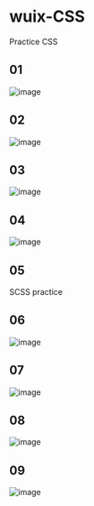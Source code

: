 # wuix-CSS
Practice CSS

## 01
![image](https://user-images.githubusercontent.com/78251048/128604386-c64bbfcb-de1c-4bb6-a3d2-6980a5e59879.png)

## 02
![image](https://user-images.githubusercontent.com/78251048/128604316-7aa8ded1-6a8f-4c84-ac4e-6836627eb527.png)


## 03
![image](https://user-images.githubusercontent.com/78251048/128604346-c6c84185-36bb-4716-a57d-370b76d0e642.png)

## 04
![image](https://user-images.githubusercontent.com/78251048/128604447-da9c0e05-3508-4d0b-bbd2-b1fa54500e3a.png)

## 05
SCSS practice

## 06
![image](https://user-images.githubusercontent.com/78251048/128604501-45115b25-22d8-4c03-ad33-7a5c7921ded3.png)

## 07
![image](https://user-images.githubusercontent.com/78251048/128604549-7041c819-586b-4c3f-8ae5-1e5130c9641f.png)

## 08
![image](https://user-images.githubusercontent.com/78251048/128604588-4a051bfa-fd83-4472-902c-7b951bf95fcf.png)

## 09
![image](https://user-images.githubusercontent.com/78251048/128604629-e63f03a3-6519-4e98-a7bf-9a19d385b2e0.png)

